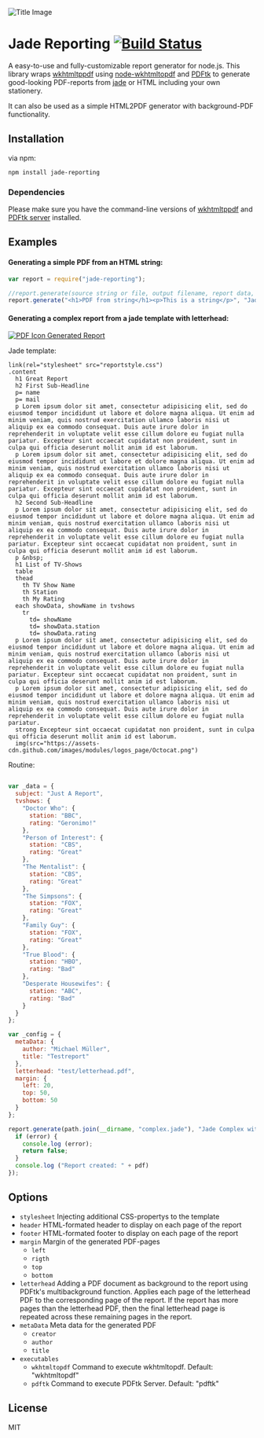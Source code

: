 ![Title Image](https://s3.eu-central-1.amazonaws.com/konsorten/Github/node-jade-reporting/header.png)

# Jade Reporting [![Build Status](https://travis-ci.org/konsorten/node-jade-reporting.svg?branch=master)](https://travis-ci.org/konsorten/node-jade-reporting)

A easy-to-use and fully-customizable report generator for node.js. This library wraps [wkhtmltppdf](http://wkhtmltopdf.org/) using [node-wkhtmltopdf](https://github.com/devongovett/node-wkhtmltopdf) and [PDFtk](https://www.pdflabs.com/tools/pdftk-the-pdf-toolkit/) to generate good-looking PDF-reports from [jade](https://github.com/jadejs/jade) or HTML including your own stationery.

It can also be used as a simple HTML2PDF generator with background-PDF functionality.

## Installation
via npm:

    npm install jade-reporting

### Dependencies

Please make sure you have the command-line versions of [wkhtmltppdf](http://wkhtmltopdf.org/) and [PDFtk server](https://www.pdflabs.com/tools/pdftk-the-pdf-toolkit/) installed.

## Examples

#### Generating a simple PDF from an HTML string:

```javascript
var report = require("jade-reporting");

//report.generate(source string or file, output filename, report data, options, callback(error, filename))
report.generate("<h1>PDF from string</h1><p>This is a string</p>", "Jade Simple.pdf");
```

#### Generating a complex report from a jade template with letterhead:

[![PDF Icon](https://s3.eu-central-1.amazonaws.com/konsorten/Github/node-jade-reporting/pdficon_large.png) Generated Report](https://s3.eu-central-1.amazonaws.com/konsorten/Github/node-jade-reporting/Jade+Complex+with+Letterhead.pdf)

Jade template:

```jade
link(rel="stylesheet" src="reportstyle.css")
.content
  h1 Great Report
  h2 First Sub-Headline
  p= name
  p= mail
  p Lorem ipsum dolor sit amet, consectetur adipisicing elit, sed do eiusmod tempor incididunt ut labore et dolore magna aliqua. Ut enim ad minim veniam, quis nostrud exercitation ullamco laboris nisi ut aliquip ex ea commodo consequat. Duis aute irure dolor in reprehenderit in voluptate velit esse cillum dolore eu fugiat nulla pariatur. Excepteur sint occaecat cupidatat non proident, sunt in culpa qui officia deserunt mollit anim id est laborum.
  p Lorem ipsum dolor sit amet, consectetur adipisicing elit, sed do eiusmod tempor incididunt ut labore et dolore magna aliqua. Ut enim ad minim veniam, quis nostrud exercitation ullamco laboris nisi ut aliquip ex ea commodo consequat. Duis aute irure dolor in reprehenderit in voluptate velit esse cillum dolore eu fugiat nulla pariatur. Excepteur sint occaecat cupidatat non proident, sunt in culpa qui officia deserunt mollit anim id est laborum.
  h2 Second Sub-Headline
  p Lorem ipsum dolor sit amet, consectetur adipisicing elit, sed do eiusmod tempor incididunt ut labore et dolore magna aliqua. Ut enim ad minim veniam, quis nostrud exercitation ullamco laboris nisi ut aliquip ex ea commodo consequat. Duis aute irure dolor in reprehenderit in voluptate velit esse cillum dolore eu fugiat nulla pariatur. Excepteur sint occaecat cupidatat non proident, sunt in culpa qui officia deserunt mollit anim id est laborum.
  p &nbsp;
  h1 List of TV-Shows
  table
  thead
    th TV Show Name
    th Station
    th My Rating
  each showData, showName in tvshows
    tr
      td= showName
      td= showData.station
      td= showData.rating
  p Lorem ipsum dolor sit amet, consectetur adipisicing elit, sed do eiusmod tempor incididunt ut labore et dolore magna aliqua. Ut enim ad minim veniam, quis nostrud exercitation ullamco laboris nisi ut aliquip ex ea commodo consequat. Duis aute irure dolor in reprehenderit in voluptate velit esse cillum dolore eu fugiat nulla pariatur. Excepteur sint occaecat cupidatat non proident, sunt in culpa qui officia deserunt mollit anim id est laborum.
  p Lorem ipsum dolor sit amet, consectetur adipisicing elit, sed do eiusmod tempor incididunt ut labore et dolore magna aliqua. Ut enim ad minim veniam, quis nostrud exercitation ullamco laboris nisi ut aliquip ex ea commodo consequat. Duis aute irure dolor in reprehenderit in voluptate velit esse cillum dolore eu fugiat nulla pariatur.
  strong Excepteur sint occaecat cupidatat non proident, sunt in culpa qui officia deserunt mollit anim id est laborum.
  img(src="https://assets-cdn.github.com/images/modules/logos_page/Octocat.png")
```
Routine:

```javascript

var _data = {
  subject: "Just A Report",
  tvshows: {
    "Doctor Who": {
      station: "BBC",
      rating: "Geronimo!"
    },
    "Person of Interest": {
      station: "CBS",
      rating: "Great"
    },
    "The Mentalist": {
      station: "CBS",
      rating: "Great"
    },
    "The Simpsons": {
      station: "FOX",
      rating: "Great"
    },
    "Family Guy": {
      station: "FOX",
      rating: "Great"
    },
    "True Blood": {
      station: "HBO",
      rating: "Bad"
    },
    "Desperate Housewifes": {
      station: "ABC",
      rating: "Bad"
    }
  }
};

var _config = {
  metaData: {
    author: "Michael Müller",
    title: "Testreport"
  },
  letterhead: "test/letterhead.pdf",
  margin: {
    left: 20,
    top: 50,
    bottom: 50
  }
};

report.generate(path.join(__dirname, "complex.jade"), "Jade Complex with Letterhead.pdf", _data , function(error, pdf) {
  if (error) {
    console.log (error);
    return false;
  }
  console.log ("Report created: " + pdf)
});
```

## Options

* `stylesheet`  Injecting additional CSS-propertys to the template
* `header` HTML-formated header to display on each page of the report
* `footer` HTML-formated footer to display on each page of the report
* `margin` Margin of the generated PDF-pages
    * `left`
    * `rigth`
    * `top`
    * `bottom`
* `letterhead` Adding a PDF document as background to the report using PDFtk's multibackground function. Applies each page of the letterhead PDF to the corresponding page of the report. If the report has more pages than the letterhead PDF, then the final letterhead page is repeated across these remaining pages in the report.
* `metaData` Meta data for the generated PDF
    * `creator`
    * `author`
    * `title`
* `executables`
    * `wkhtmltopdf` Command to execute wkhtmltopdf. Default: "wkhtmltopdf"
    * `pdftk` Command to execute PDFtk Server. Default: "pdftk"


## License
MIT
